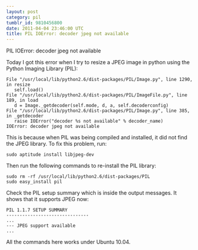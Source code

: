 ```yaml
---
layout: post
category: pil
tumblr_id: 9810456800
date: 2011-04-04 23:46:00 UTC
title: PIL IOError: decoder jpeg not available
---
```


PIL IOError: decoder jpeg not available

Today I got this error when I try to resize a JPEG image in python using the Python Imaging Library (PIL):

    File "/usr/local/lib/python2.6/dist-packages/PIL/Image.py", line 1290, in resize
       self.load()
    File "/usr/local/lib/python2.6/dist-packages/PIL/ImageFile.py", line 189, in load
       d = Image._getdecoder(self.mode, d, a, self.decoderconfig)
    File "/usr/local/lib/python2.6/dist-packages/PIL/Image.py", line 385, in _getdecoder
       raise IOError("decoder %s not available" % decoder_name)
    IOError: decoder jpeg not available

This is because when PIL was being compiled and installed, it did not find the JPEG library. To fix this problem, run:

    sudo aptitude install libjpeg-dev

Then run the following commands to re-install the PIL library:

    sudo rm -rf /usr/local/lib/python2.6/dist-packages/PIL
    sudo easy_install pil

Check the PIL setup summary which is inside the output messages. It shows that it supports JPEG now:

    PIL 1.1.7 SETUP SUMMARY
    -------------------------------
    ...
    --- JPEG support available
    ...

All the commands here works under Ubuntu 10.04.
